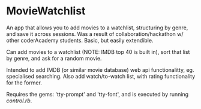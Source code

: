# MovieWatchlist
An app that allows you to add movies to a watchlist, structuring by genre, and save it across sessions. Was a result of collaboration/hackathon w/ other coderAcademy students. Basic, but easily extendible.<br>

Can add movies to a watchlist (NOTE: IMDB top 40 is built in), sort that list by genre, and ask for a random movie.<br>

Intended to add IMDB (or similar movie database) web api functionalitty, eg. specialised searching. Also add watch/to-watch list, with rating functionality for the former. <br>

Requires the gems: 'tty-prompt' and 'tty-font', and is executed by running *control.rb*.